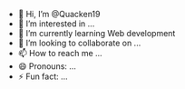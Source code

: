 - 👋 Hi, I’m @Quacken19
- 👀 I’m interested in ...
- 🌱 I’m currently learning Web development
- 💞️ I’m looking to collaborate on ...
- 📫 How to reach me ...
- 😄 Pronouns: ...
- ⚡ Fun fact: ...

<!---
Quacken19/Quacken19 is a ✨ special ✨ repository because its `README.md` (this file) appears on your GitHub profile.
You can click the Preview link to take a look at your changes.
--->
